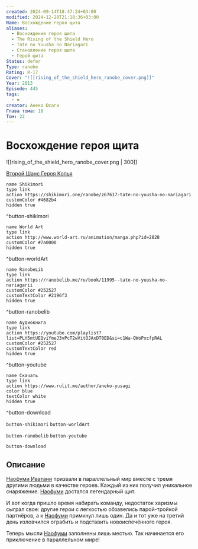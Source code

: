 ```yaml
---
created: 2024-09-14T18:47:24+03:00
modified: 2024-12-20T21:18:36+03:00
Name: Восхождение героя щита
aliases:
  - Восхождение героя щита
  - The Rising of the Shield Hero
  - Tate no Yuusha no Nariagari
  - Становление героя щита
  - Герой щита
Status: defer
Type: ranobe
Rating: R-17
Cover: "![[rising_of_the_shield_hero_ranobe_cover.png]]"
Year: 2013
Episode: 445
tags:
  - ❤
creator: Анеко Юсаги
Глава тома: 18
Том: 22
---
```


# Восхождение героя щита

![[rising_of_the_shield_hero_ranobe_cover.png | 300]]

[Второй Шанс Героя Копья](https://www.rulit.me/author/aneko-yusagi/vtoroj-shans-geroya-kopya-download-630253.html)

```button
name Shikimori
type link
action https://shikimori.one/ranobe/z67617-tate-no-yuusha-no-nariagari
customColor #4682b4
hidden true
```
^button-shikimori

```button
name World Art
type link
action http://www.world-art.ru/animation/manga.php?id=2828
customColor #7a0000
hidden true
```
^button-worldArt

```button
name RanobeLib
type link
action https://ranobelib.me/ru/book/11995--tate-no-yuusha-no-nariagarii
customColor #252527
customTextColor #2196f3
hidden true
```
^button-ranobelib

```button
name Аудиокнига
type link
action https://youtube.com/playlist?list=PLY5mtUEQviYmeJ3vPcT2wVitOJAxDT0ED&si=c1Wa-QWoPxcfpRAL
customColor #252527
customTextColor red
hidden true
```
^button-youtube

```button
name Скачать
type link
action https://www.rulit.me/author/aneko-yusagi
color blue
textColor white
hidden true
```
^button-download

`button-shikimori` `button-worldArt`

`button-ranobelib` `button-youtube`

`button-download`


## Описание

[Наофуми Иватани](https://shikimori.one/characters/112891-naofumi-iwatani) призвали в параллельный мир вместе с тремя другими людьми в качестве героев. Каждый из них получил уникальное снаряжение. [Наофуми](https://shikimori.one/characters/112891-naofumi-iwatani) достался легендарный щит.

И вот когда пришло время набирать команду, недостаток харизмы сыграл свое: другие герои с легкостью обзавелись парой-тройкой партнёров, а к [Наофуми](https://shikimori.one/characters/112891-naofumi-iwatani) примкнул лишь один. Да и тот уже на третий день изловчился ограбить и подставить новоиспечённого героя.

Теперь мысли [Наофуми](https://shikimori.one/characters/112891-naofumi-iwatani) заполнены лишь местью. Так начинается его приключение в параллельном мире!
